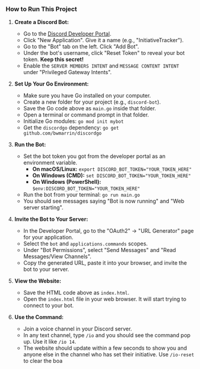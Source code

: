 ### How to Run This Project

1.  **Create a Discord Bot:**
    * Go to the [Discord Developer Portal](https://discord.com/developers/applications).
    * Click "New Application". Give it a name (e.g., "InitiativeTracker").
    * Go to the "Bot" tab on the left. Click "Add Bot".
    * Under the bot's username, click "Reset Token" to reveal your bot token. **Keep this secret!**
    * Enable the `SERVER MEMBERS INTENT` and `MESSAGE CONTENT INTENT` under "Privileged Gateway Intents".

2.  **Set Up Your Go Environment:**
    * Make sure you have Go installed on your computer.
    * Create a new folder for your project (e.g., `discord-bot`).
    * Save the Go code above as `main.go` inside that folder.
    * Open a terminal or command prompt in that folder.
    * Initialize Go modules: `go mod init mybot`
    * Get the `discordgo` dependency: `go get github.com/bwmarrin/discordgo`

3.  **Run the Bot:**
    * Set the bot token you got from the developer portal as an environment variable.
        * **On macOS/Linux:** `export DISCORD_BOT_TOKEN="YOUR_TOKEN_HERE"`
        * **On Windows (CMD):** `set DISCORD_BOT_TOKEN="YOUR_TOKEN_HERE"`
        * **On Windows (PowerShell):** `$env:DISCORD_BOT_TOKEN="YOUR_TOKEN_HERE"`
    * Run the bot from your terminal: `go run main.go`
    * You should see messages saying "Bot is now running" and "Web server starting".

4.  **Invite the Bot to Your Server:**
    * In the Developer Portal, go to the "OAuth2" -> "URL Generator" page for your application.
    * Select the `bot` and `applications.commands` scopes.
    * Under "Bot Permissions", select "Send Messages" and "Read Messages/View Channels".
    * Copy the generated URL, paste it into your browser, and invite the bot to your server.

5.  **View the Website:**
    * Save the HTML code above as `index.html`.
    * Open the `index.html` file in your web browser. It will start trying to connect to your bot.

6.  **Use the Command:**
    * Join a voice channel in your Discord server.
    * In any text channel, type `/io` and you should see the command pop up. Use it like `/io 14`.
    * The website should update within a few seconds to show you and anyone else in the channel who has set their initiative. Use `/io-reset` to clear the boa
